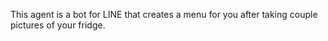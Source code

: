 This agent is a bot for LINE that creates a menu for you after taking couple pictures of your fridge.
